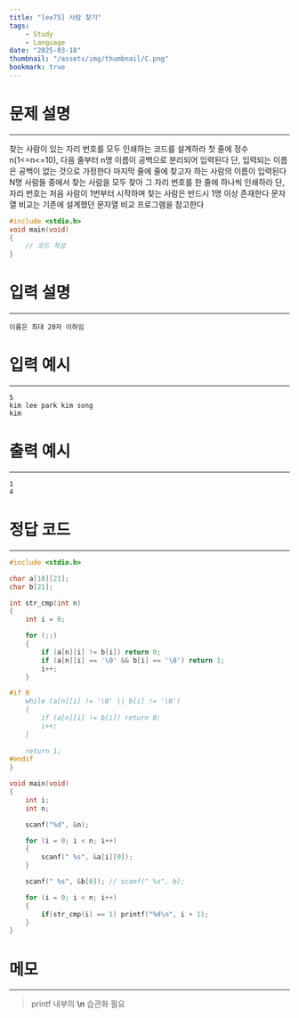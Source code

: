 ```yaml
---
title: "[ex75] 사람 찾기"
tags:
    - Study
    - Language
date: "2025-03-18"
thumbnail: "/assets/img/thumbnail/C.png"
bookmark: true
---
```

# 문제 설명
---
찾는 사람이 있는 자리 번호를 모두 인쇄하는 코드를 설계하라
첫 줄에 정수 n(1<=n<=10), 다음 줄부터 n명 이름이 공백으로 분리되어 입력된다
단, 입력되는 이름은 공백이 없는 것으로 가정한다
마지막 줄에 줄에 찾고자 하는 사람의 이름이 입력된다
N명 사람들 중에서 찾는 사람을 모두 찾아 그 자리 번호를 한 줄에 하나씩 인쇄하라
단, 자리 번호는 처음 사람이 1번부터 시작하며 찾는 사람은 반드시 1명 이상 존재한다
문자열 비교는 기존에 설계했던 문자열 비교 프로그램을 참고한다

```c
#include <stdio.h>
void main(void)
{
	// 코드 작성
}
```

# 입력 설명
---

```
이름은 최대 20자 이하임
```

# 입력 예시
---

```
5
kim lee park kim song
kim
```

# 출력 예시
---

```
1
4
```

# 정답 코드
---

```c
#include <stdio.h>

char a[10][21];
char b[21];

int str_cmp(int n)
{
	int i = 0;

	for (;;)
	{
		if (a[n][i] != b[i]) return 0;
		if (a[n][i] == '\0' && b[i] == '\0') return 1;
		i++;
	}

#if 0
	while (a[n][i] != '\0' || b[i] != '\0')
	{
		if (a[n][i] != b[i]) return 0;
		i++;
	}
	
	return 1;
#endif
}

void main(void)
{
	int i;
	int n;

	scanf("%d", &n);

	for (i = 0; i < n; i++)
	{
		scanf(" %s", &a[i][0]);
	}

	scanf(" %s", &b[0]); // scanf(" %s", b);

	for (i = 0; i < n; i++)
	{
		if(str_cmp(i) == 1) printf("%d\n", i + 1);
	}
}
```

# 메모
---
> printf 내부의 **\n** 습관화 필요